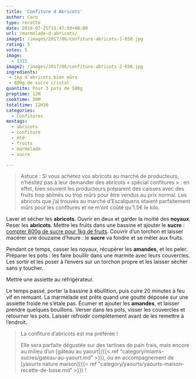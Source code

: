 ```yaml
---
title: 'Confiture d Abricots'
author: Caro
type: recette
date: 2018-07-25T15:47:50+00:00
url: /marmelade-d-abricots/
image1: /images/2017/06/confiture-abricots-1-650.jpg
rating: 5
votes: 5
image:
  - 1315
image2: /images/2017/06/confiture-abricots-2-650.jpg
ingredients:
 - 1kg d’abricots bien mûrs
 - 800g de sucre cristal
quantite: Pour 3 pots de 500g
preptime: 12H
cooktime: 30M
totaltime: 12H30
categories:
  - Confitures
mestags:
  - abricots
  - confiture
  - été
  - fruits
  - marmelade
  - sucre

---
```

> Astuce : Si vous achetez vos abricots au marché de producteurs, n&rsquo;hésitez pas à leur demander des abricots « spécial confitures » : en effet, bien souvent les producteurs préparent des caisses avec des fruits trop abîmés ou trop mûrs pour être vendus au prix normal. Les abricots que j&rsquo;ai trouvés au marché d&rsquo;Escalquens étaient parfaitement mûrs pour les confitures et ne m&rsquo;ont coûté qu&rsquo;1.5€ le kilo.


  Laver et sécher les **abricots**. Ouvrir en deux et garder la moitié des **noyaux**. Peser les **abricots**. Mettre les fruits dans une bassine et ajouter le **sucre** : <span style="text-decoration: underline;">compter 800g de sucre pour 1kg de fruits</span>. Couvrir d&rsquo;un torchon et laisser macérer une douzaine d&rsquo;heure : le **sucre** va fondre et se mêler aux fruits.

  Pendant ce temps, casser les noyaux, récupérer les **amandes**, et les peler.
  Préparer les pots : les faire bouillir dans une marmite avec leurs couvercles. Les sortir et les poser à l&rsquo;envers sur un torchon propre et les laisser sécher sans y toucher.

Mettre une assiette au réfrigérateur.

  Le temps passé, porter la bassine à ébullition, puis cuire 20 minutes à feu vif en remuant.
  La marmelade est prête quand une goutte déposée sur une assiette froide ne s&rsquo;étale pas. Écumer et ajouter les **amandes**, et laisser prendre quelques bouillons.
  Verser dans les pots, visser les couvercles et retourner les pots. Laisser refroidir complètement avant de les remettre à l&rsquo;endroit.

> La confiture d&rsquo;abricots est ma préférée !
>
> Elle sera parfaite dégustée sur des tartines de pain frais, mais encore au milieu d&rsquo;un [gâteau au yaourt]({{< ref "category/miams-sucres/gateau-au-yaourt.md" >}}), ou en accompagnement de [yaourts nature maison]({{< ref "category/yaourts/yaourts-maison-recette-de-base.md" >}}) !
